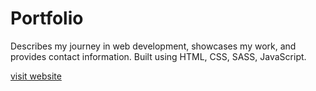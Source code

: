 # Portfolio

Describes my journey in web development, showcases my work, and provides contact information. Built using HTML, CSS, SASS, JavaScript.

[visit website](https://link-url-here.org)
